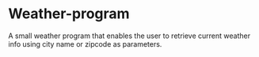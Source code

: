 # Weather-program
A small weather program that enables the user to retrieve current weather info using city name or zipcode as parameters.

